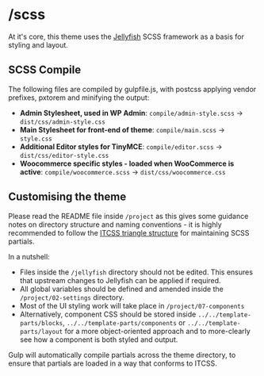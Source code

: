 # /scss

At it's core, this theme uses the [Jellyfish](https://unofficialmatt.github.io/jellyfish/) SCSS framework as a basis for styling and layout.

## SCSS Compile

The following files are compiled by gulpfile.js, with postcss applying vendor prefixes, pxtorem and minifying the output:

- <b>Admin Stylesheet, used in WP Admin</b>: `compile/admin-style.scss` -> `dist/css/admin-style.css`
- <b>Main Stylesheet for front-end of theme</b>: `compile/main.scss` -> `style.css`
- <b>Additional Editor styles for TinyMCE</b>: `compile/editor.scss` -> `dist/css/editor-style.css`
- <b>Woocommerce specific styles - loaded when WooCommerce is active</b>: `compile/woocommerce.scss` -> `dist/css/woocommerce.css`

## Customising the theme

Please read the README file inside `/project` as this gives some guidance notes on directory structure and naming conventions - it is highly recommended to follow the [ITCSS triangle structure](https://www.xfive.co/blog/itcss-scalable-maintainable-css-architecture/) for maintaining SCSS partials.

In a nutshell:

- Files inside the `/jellyfish` directory should not be edited. This ensures that upstream changes to Jellyfish can be applied if required.
- All global variables should be defined and amended inside the `/project/02-settings` directory.
- Most of the UI styling work will take place in `/project/07-components`
- Alternatively, component CSS should be stored inside `../../template-parts/blocks`, `../../template-parts/components` or `../../template-parts/layout` for a more object-oriented approach and to more-clearly see how a component is both styled and output.

Gulp will automatically compile partials across the theme directory, to ensure that partials are loaded in a way that conforms to ITCSS.
